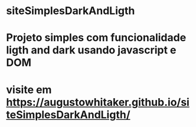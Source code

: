 # siteSimplesDarkAndLigth
# Projeto simples com funcionalidade ligth and dark usando javascript e DOM
# visite em https://augustowhitaker.github.io/siteSimplesDarkAndLigth/
